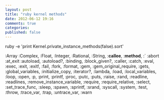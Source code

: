 ```yaml
---
layout: post
title: "ruby kernel methods"
date: 2012-06-12 19:16
comments: true
categories: 
published: false
---
```


ruby -e 'print Kernel.private_instance_methods(false).sort'

:Array 
:Complex,
:Float, 
:Integer, 
:Rational, 
:String, 
:__callee__, 
:__method__, 
:`
:abort
:at_exit
:autoload, :autoload?, :binding, :block_given?, :caller, :catch, :eval, :exec, :exit, :exit!, :fail, :fork, :format, :gem, :gem_original_require, :gets, :global_variables, :initialize_copy, :iterator?, :lambda, :load, :local_variables, :loop, :open, :p, :print, :printf, :proc, :putc, :puts, :raise, :rand, :readline, :readlines, :remove_instance_variable, :require, :require_relative, :select, :set_trace_func, :sleep, :spawn, :sprintf, :srand, :syscall, :system, :test, :throw, :trace_var, :trap, :untrace_var, :warn